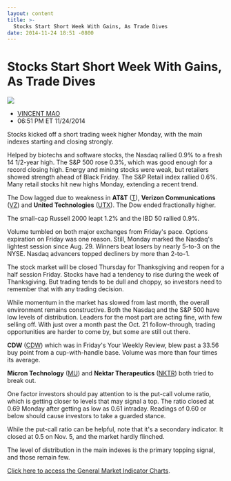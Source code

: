 ```yaml
---
layout: content
title: >-
  Stocks Start Short Week With Gains, As Trade Dives
date: 2014-11-24 18:51 -0800
---
```



Stocks Start Short Week With Gains, As Trade Dives
===================================================


![](https://www.investors.com/wp-content/uploads/ibd-migrated-images/MPv_141125_635524390814148889.png)

* [VINCENT MAO](https://www.investors.com/author/maov/ "Posts by VINCENT MAO")
* 06:51 PM ET 11/24/2014




Stocks kicked off a short trading week higher Monday, with the main indexes starting and closing strongly.


Helped by biotechs and software stocks, the Nasdaq rallied 0.9% to a fresh 14 1/2-year high. The S&P 500 rose 0.3%, which was good enough for a record closing high. Energy and mining stocks were weak, but retailers showed strength ahead of Black Friday. The S&P Retail index rallied 0.6%. Many retail stocks hit new highs Monday, extending a recent trend.


The Dow lagged due to weakness in **AT&T** ([T](https://research.investors.com/quote.aspx?symbol=T)), **Verizon Communications** ([VZ](https://research.investors.com/quote.aspx?symbol=VZ)) and **United Technologies** ([UTX](https://research.investors.com/quote.aspx?symbol=UTX)). The Dow ended fractionally higher.


The small-cap Russell 2000 leapt 1.2% and the IBD 50 rallied 0.9%.


Volume tumbled on both major exchanges from Friday's pace. Options expiration on Friday was one reason. Still, Monday marked the Nasdaq's lightest session since Aug. 29. Winners beat losers by nearly 5-to-3 on the NYSE. Nasdaq advancers topped decliners by more than 2-to-1.


The stock market will be closed Thursday for Thanksgiving and reopen for a half session Friday. Stocks have had a tendency to rise during the week of Thanksgiving. But trading tends to be dull and choppy, so investors need to remember that with any trading decision.


While momentum in the market has slowed from last month, the overall environment remains constructive. Both the Nasdaq and the S&P 500 have low levels of distribution. Leaders for the most part are acting fine, with few selling off. With just over a month past the Oct. 21 follow-through, trading opportunities are harder to come by, but some are still out there.


**CDW** ([CDW](https://research.investors.com/quote.aspx?symbol=CDW)) which was in Friday's Your Weekly Review, blew past a 33.56 buy point from a cup-with-handle base. Volume was more than four times its average.


**Micron Technology** ([MU](https://research.investors.com/quote.aspx?symbol=MU)) and **Nektar Therapeutics** ([NKTR](https://research.investors.com/quote.aspx?symbol=NKTR)) both tried to break out.


One factor investors should pay attention to is the put-call volume ratio, which is getting closer to levels that may signal a top. The ratio closed at 0.69 Monday after getting as low as 0.61 intraday. Readings of 0.60 or below should cause investors to take a guarded stance.


While the put-call ratio can be helpful, note that it's a secondary indicator. It closed at 0.5 on Nov. 5, and the market hardly flinched.


The level of distribution in the main indexes is the primary topping signal, and those remain few.


[Click here to access the General Market Indicator Charts](https://www.investors.com/pdf/GMI_112514.pdf).




